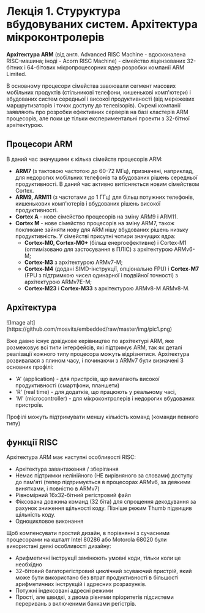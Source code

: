 <h1>Лекція 1. Стуруктура вбудовуваних систем. Архітектура мікроконтролерів</h1>

<strong>Архітектура ARM</strong> (від англ. Advanced RISC Machine - вдосконалена RISC-машина; іноді - Acorn RISC Machine) - сімейство ліцензованих 32-бітних і 64-бітових мікропроцесорних ядер розробки компанії ARM Limited.
<p>В основному процесори сімейства завоювали сегмент масових мобільних продуктів (стільникові телефони, кишенькові комп'ютери) і вбудованих систем середньої і високої продуктивності (від мережевих маршрутизаторів і точок доступу до телевізорів). Окремі компанії заявляють про розробки ефективних серверів на базі кластерів ARM процесорів, але поки це тільки експериментальні проекти з 32-бітної архітектурою.</p>
<h2>Процесори ARM</h2>
<p>В даний час значущими є кілька сімейств процесорів ARM:
<ul>
    <li><strong>ARM7 </strong>(з тактовою частотою до 60-72 МГц), призначені, наприклад, для недорогих мобільних телефонів та вбудованих рішень середньої продуктивності. В даний час активно витісняється новим сімейством Cortex.</li>
    <li><strong>ARM9, ARM11</strong> (з частотами до 1 ГГц) для більш потужних телефонів, кишенькових комп'ютерів і вбудованих рішень високої продуктивності.</li>
    <li> <strong>Cortex A </strong>- нове сімейство процесорів на зміну ARM9 і ARM11.</li>
    <li> <strong>Cortex M </strong>- нове сімейство процесорів на зміну ARM7, також покликане зайняти нову для ARM нішу вбудованих рішень низьку продуктивність. У сімействі присутні чотири значущих ядра:
	   <ul> 
        <li><strong>Cortex-M0, Cortex-M0+ </strong>(більш енергоефективне) і Cortex-M1 (оптимізовано для застосування в ПЛІС) з архітектурою ARMv6-M;</li>
         <li><strong>Cortex-M3</strong> з архітектурою ARMv7-M;</li>
         <li><strong>Cortex-M4</strong> (додані SIMD-інструкції, опціонально FPU) і <strong>Cortex-M7</strong> (FPU з підтримкою чисел одинарної і подвійної точності) з архітектурою ARMv7E-M;</li>
       <li><strong>Cortex-M23</strong> і <strong>Cortex-M33</strong> з архітектурою ARMv8-M ARMv8-M.</li>
        </ul>
	</ul>
	</p>
	
<h2>Архітектура</h2>
 ![Image alt](https://github.com/mosvits/embedded/raw/master/img/pic1.png)

   <p>Вже давно існує довідкове керівництво по архітектурі ARM, яке розмежовує всі типи інтерфейсів, які підтримує ARM, так як деталі реалізації кожного типу процесора можуть відрізнятися. Архітектура розвивалася з плином часу, і починаючи з ARMv7 були визначені 3 основних профілі:</p>
<ul>
   <li>'A' (application) - для пристроїв, що вимагають високої продуктивності (смартфони, планшети) </li>
   <li>'R' (real time) - для додатків, що працюють у реальному часі, </li> 
   <li>'M' (microcontroller) - для мікроконтролерів і недорогих вбудованих пристроїв. </li>
</ul>
<p>Профілі можуть підтримувати меншу кількість команд (команди певного типу)</p>

<h2>функції RISC</h2>

<p>Архітектура ARM має наступні особливості RISC:</p>
<ul>
   <li> Архітектура завантаження / зберігання </li>
   <li> Немає підтримки нелінійного (НЕ вирівняного за словами) доступу до пам'яті (тепер підтримується в процесорах ARMv6, за деякими винятками, і повністю в ARMv7) </li>
   <li> Рівномірний 16х32-бітний регістровий файл </li>
   <li> Фіксована довжина команд (32 біта) для спрощення декодування за рахунок зниження щільності коду. Пізніше режим Thumb підвищив щільність коду. </li>
   <li> Одноцикловое виконання </li>
</ul>
<p>Щоб компенсувати простий дизайн, в порівнянні з сучасними процесорами на кшталт Intel 80286 або Motorola 68020 були використані деякі особливості дизайну:</p>
<ul>
    <li>  Арифметичні інструкції замінюють умовні коди, тільки коли це необхідно</li>
    <li> 32-бітовий багаторегістровий циклічний зсуваючий пристрій, який може бути використано без втрат продуктивності в більшості арифметичних інструкцій і адресних розрахунків.</li>
    <li> Потужні індексовані адресні режими</li>
    <li> Прості, але швидкі, з двома рівнями пріоритетів підсистеми переривань з включеними банками регістрів.</li>
</ul>
